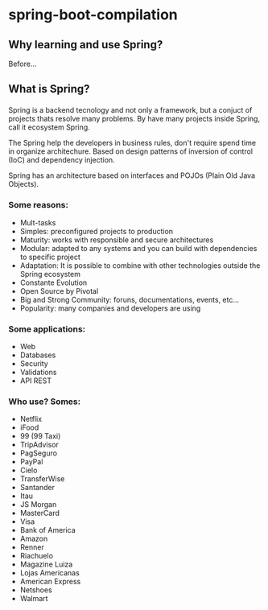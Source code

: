 # spring-boot-compilation

## Why learning and use Spring?

<p>Before...</p>

## What is Spring?</p>

<p>Spring is a backend tecnology and not only a framework, but a conjuct of projects thats resolve many problems. By have many projects inside Spring, call it ecosystem Spring.</p>

<p>The Spring help the developers in business rules, don't require spend time in organize architechure. Based on design patterns of inversion of control (IoC) and dependency injection.</p>

<p>Spring has an architecture based on interfaces and POJOs (Plain Old Java Objects).</p>

### Some reasons:

<ul>
  <li>Mult-tasks</li>
  <li>Simples: preconfigured projects to production</li>
  <li>Maturity: works with responsible and secure architectures</li>
  <li>Modular: adapted to any systems and you can build with dependencies to specific project</li>
  <li>Adaptation: It is possible to combine with other technologies outside the Spring ecosystem</li>
  <li>Constante Evolution</li>
  <li>Open Source by Pivotal</li>
  <li>Big and Strong Community: foruns, documentations, events, etc...</li>
  <li>Popularity: many companies and developers are using</li>
</ul>


### Some applications:

<ul>
  <li>Web</li>
  <li>Databases</li>
  <li>Security</li>
  <li>Validations</li>
  <li>API REST</li>
</ul>


### Who use? Somes:

<ul>
  <li>Netflix</li>
  <li>iFood</li>
  <li>99 (99 Taxi)</li>
  <li>TripAdvisor</li>
  <li>PagSeguro</li>
  <li>PayPal</li>
  <li>Cielo</li>
  <li>TransferWise</li>
  <li>Santander</li>
  <li>Itau</li>
  <li>JS Morgan</li>
  <li>MasterCard</li>
  <li>Visa</li>
  <li>Bank of America</li>
  <li>Amazon</li>
  <li>Renner</li>
  <li>Riachuelo</li>
  <li>Magazine Luiza</li>
  <li>Lojas Americanas</li>
  <li>American Express</li>
  <li>Netshoes</li>
  <li>Walmart</li>
</ul>

 

